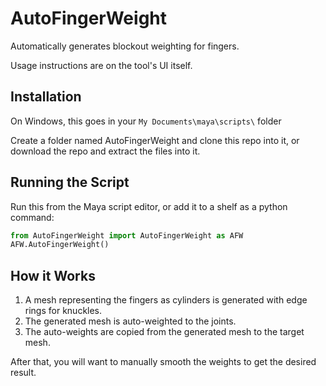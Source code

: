 # AutoFingerWeight

Automatically generates blockout weighting for fingers.

Usage instructions are on the tool's UI itself.

## Installation
On Windows, this goes in your `My Documents\maya\scripts\` folder

Create a folder named AutoFingerWeight and clone this repo into it, or download the repo and extract the files into it.

## Running the Script
Run this from the Maya script editor, or add it to a shelf as a python command:
```py
from AutoFingerWeight import AutoFingerWeight as AFW
AFW.AutoFingerWeight()
```

## How it Works
1. A mesh representing the fingers as cylinders is generated with edge rings for knuckles.
2. The generated mesh is auto-weighted to the joints.
3. The auto-weights are copied from the generated mesh to the target mesh.

After that, you will want to manually smooth the weights to get the desired result.